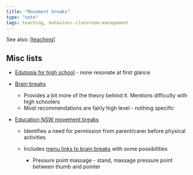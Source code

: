 ```yaml
---
title: "Movement breaks"
type: "note"
tags: teaching, behaviour-classroom-management
---
```


See also: [[teaching]]

## Misc lists

- [Edutopia for high school](https://www.edutopia.org/article/17-brain-breaks-tailored-for-high-schoolers) - none resonate at first glance
- [Brain breaks](https://www.theottoolbox.com/brain-breaks-for-high-school/) 

    - Provides a bit more of the theory behind it. Mentions difficulty with high schoolers
    - Most recommendations are fairly high level - nothing specific
- [Education NSW movement breaks](https://education.nsw.gov.au/teaching-and-learning/learning-remotely/wellbeing/wellbeing-at-home/general-information/movement-breaks)

    - Identifies a need for permission from parent/carer before physical activities
    - Includes [menu links to brain breaks](https://education.nsw.gov.au/teaching-and-learning/learning-remotely/wellbeing/wellbeing-at-home/general-information/brain-breaks) with some possibilities

        - Pressure point massage - stand, massage pressure point between thumb and pointer


[//begin]: # "Autogenerated link references for markdown compatibility"
[teaching]: teaching "Teaching"
[//end]: # "Autogenerated link references"
